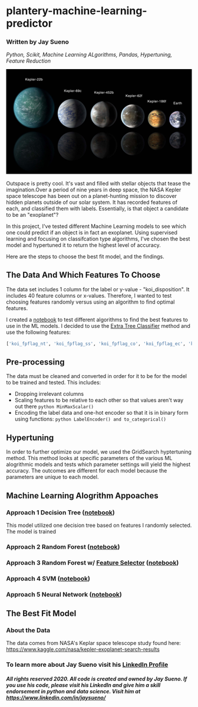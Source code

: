 # plantery-machine-learning-predictor
### Written by Jay Sueno
_Python, Scikit, Machine Learning ALgorithms, Pandas, Hypertuning, Feature Reduction_

![exoplanets](images/exoplanets.jpg)

Outspace is pretty cool. It's vast and filled with stellar objects that tease the imagination.Over a period of nine years in deep space, the NASA Kepler space telescope has been out on a planet-hunting mission to discover hidden planets outside of our solar system. It has recorded features of each, and classified them with labels. Essentially, is that object a candidate to be an "exoplanet"?

In this project, I've tested different Machine Learning models to see which one could predict if an object is in fact an exoplanet. Using supervised learning and focusing on classifcation type algorithms, I've chosen the best model and hypertuned it to return the highest level of accuracy.

Here are the steps to choose the best fit model, and the findings.

## The Data And Which Features To Choose

The data set includes 1 column for the label or y-value - "koi_disposition". It includes 40 feature columns or x-values. Therefore, I wanted to test choosing features randomly versus using an algorithm to find optimal features. 

I created a [notebook](feature_selection.ipynb) to test different algorithms to find the best features to use in the ML models. I decided to use the [Extra Tree Classifier](https://scikit-learn.org/stable/modules/generated/sklearn.ensemble.ExtraTreesClassifier.html) method and use the following features: 
```python
['koi_fpflag_nt', 'koi_fpflag_ss', 'koi_fpflag_co', 'koi_fpflag_ec', 'koi_model_snr', 'koi_duration_err2']
```

## Pre-processing

The data must be cleaned and converted in order for it to be for the model to be trained and tested. This includes:
* Dropping irrelevant columns 
* Scaling features to be relative to each other so that values aren't way out there ```python MinMaxScalar() ```
* Encoding the label data and one-hot encoder so that it is in binary form using functions: ```python LabelEncoder() and to_categorical() ```

## Hypertuning

In order to further optimize our model, we used the GridSearch hyptertuning method. This method looks at specific parameters of the various ML alogrithmic models and tests which parameter settings will yield the highest accuracy. The outcomes are different for each model because the parameters are unique to each model.

## Machine Learning Alogrithm Appoaches

### Approach 1 Decision Tree ([notebook](ml_notebooks/model_1_decisiontree.ipynb))
This model utilized one decision tree based on features I randomly selected. The model is trained
### Approach 2 Random Forest ([notebook](ml_notebooks/model_2_randomforest.ipynb))
### Approach 3 Random Forest w/ [Feature Selector](ml_notebooks/feature_selection.ipynb) ([notebook](ml_notebooks/model_3_randomforest_extratreeclassifier.h5))
### Approach 4 SVM ([notebook](ml_notebooks/model_4_svm.ipynb))
### Approach 5 Neural Network ([notebook](ml_notebooks/model_5_neuralnetwork.ipynb))

## The Best Fit Model

### About the Data

The data comes from NASA's Keplar space telescope study found here: https://www.kaggle.com/nasa/kepler-exoplanet-search-results

### To learn more about Jay Sueno visit his [LinkedIn Profile](https://www.linkedin.com/in/jaysueno)

##### All rights reserved 2020. All code is created and owned by Jay Sueno. If you use his code, please visit his LinkedIn and give him a skill endorsement in python and data science. Visit him at https://www.linkedin.com/in/jaysueno/
